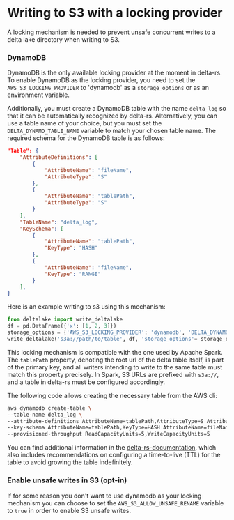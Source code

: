 # Writing to S3 with a locking provider

A locking mechanism is needed to prevent unsafe concurrent writes to a
delta lake directory when writing to S3.

### DynamoDB
DynamoDB is the only available locking provider at the moment in delta-rs. To enable DynamoDB as the locking provider, you need to set the ``AWS_S3_LOCKING_PROVIDER`` to 'dynamodb' as a ``storage_options`` or as an environment variable.

Additionally, you must create a DynamoDB table with the name ``delta_log``
so that it can be automatically recognized by delta-rs. Alternatively, you can
use a table name of your choice, but you must set the ``DELTA_DYNAMO_TABLE_NAME``
variable to match your chosen table name. The required schema for the DynamoDB
table is as follows:

```json
"Table": {
    "AttributeDefinitions": [
        {
            "AttributeName": "fileName",
            "AttributeType": "S"
        },
        {
            "AttributeName": "tablePath",
            "AttributeType": "S"
        }
    ],
    "TableName": "delta_log",
    "KeySchema": [
        {
            "AttributeName": "tablePath",
            "KeyType": "HASH"
        },
        {
            "AttributeName": "fileName",
            "KeyType": "RANGE"
        }
    ],
}
```

Here is an example writing to s3 using this mechanism:

```python
from deltalake import write_deltalake
df = pd.DataFrame({'x': [1, 2, 3]})
storage_options = {'AWS_S3_LOCKING_PROVIDER': 'dynamodb', 'DELTA_DYNAMO_TABLE_NAME': 'custom_table_name'}
write_deltalake('s3a://path/to/table', df, 'storage_options'= storage_options)
```

This locking mechanism is compatible with the one used by Apache Spark. The `tablePath` property, denoting the root url of the delta table itself, is part of the primary key, and all writers intending to write to the same table must match this property precisely. In Spark, S3 URLs are prefixed with `s3a://`, and a table in delta-rs must be configured accordingly.

The following code allows creating the necessary table from the AWS cli:

```sh
aws dynamodb create-table \
--table-name delta_log \
--attribute-definitions AttributeName=tablePath,AttributeType=S AttributeName=fileName,AttributeType=S \
--key-schema AttributeName=tablePath,KeyType=HASH AttributeName=fileName,KeyType=RANGE \
--provisioned-throughput ReadCapacityUnits=5,WriteCapacityUnits=5
```

You can find additional information in the [delta-rs-documentation](https://docs.delta.io/latest/delta-storage.html#multi-cluster-setup), which also includes recommendations on configuring a time-to-live (TTL) for the table to avoid growing the table indefinitely.


### Enable unsafe writes in S3 (opt-in)
If for some reason you don't want to use dynamodb as your locking mechanism you can
choose to set the `AWS_S3_ALLOW_UNSAFE_RENAME` variable to ``true`` in order to enable S3 unsafe writes.